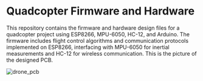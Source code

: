 # Quadcopter Firmware and Hardware

This repository contains the firmware and hardware design files for a quadcopter project using ESP8266, MPU-6050, HC-12, and Arduino. The firmware includes flight control algorithms and communication protocols implemented on ESP8266, interfacing with MPU-6050 for inertial measurements and HC-12 for wireless communication. This is the picture of the designed PCB.

![drone_pcb](https://github.com/Saif-Hossain-Mredul/quadcopter/assets/69457175/22aaf745-863f-4a39-82eb-d62ef35e29d9)
